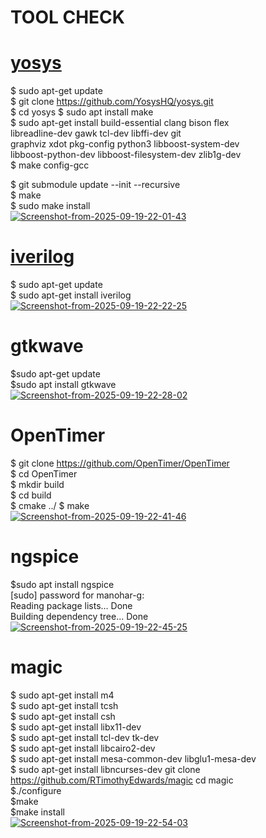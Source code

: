 # TOOL CHECK
# <u>yosys</u>
$ sudo apt-get update<br>
$ git clone https://github.com/YosysHQ/yosys.git<br>
$ cd yosys
$ sudo apt install make              <br>
$ sudo apt-get install build-essential clang bison flex \
    libreadline-dev gawk tcl-dev libffi-dev git \
    graphviz xdot pkg-config python3 libboost-system-dev \
    libboost-python-dev libboost-filesystem-dev zlib1g-dev<br>
$ make config-gcc<br>

$ git submodule update --init --recursive <br>
$ make <br>
$ sudo make install<br>
<a href="https://ibb.co/8ndMQqSG"><img src="https://i.ibb.co/BHrLYbSv/Screenshot-from-2025-09-19-22-01-43.png" alt="Screenshot-from-2025-09-19-22-01-43" border="0"></a><br />
# <u>iverilog</u>
$ sudo apt-get update<br>
$ sudo apt-get install iverilog<br>
<a href="https://ibb.co/h1nhWF1c"><img src="https://i.ibb.co/YTKYkBTX/Screenshot-from-2025-09-19-22-22-25.png" alt="Screenshot-from-2025-09-19-22-22-25" border="0"></a><br>
# gtkwave 

$sudo apt-get update<br>
$sudo apt install gtkwave <br>
<a href="https://imgbb.com/"><img src="https://i.ibb.co/Xx35s7Sv/Screenshot-from-2025-09-19-22-28-02.png" alt="Screenshot-from-2025-09-19-22-28-02" border="0"></a><br>
# OpenTimer
$ git clone https://github.com/OpenTimer/OpenTimer<br>
$ cd OpenTimer<br>
$ mkdir build<br>
$ cd build<br>
$ cmake ../
$ make <br>
<a href="https://ibb.co/Hf6RkHsv"><img src="https://i.ibb.co/21xRfkQ2/Screenshot-from-2025-09-19-22-41-46.png" alt="Screenshot-from-2025-09-19-22-41-46" border="0"></a><br>
# ngspice 
$sudo apt install ngspice<br>
[sudo] password for manohar-g: <br>
Reading package lists... Done<br>
Building dependency tree... Done<br>
<a href="https://ibb.co/bMS9cgw4"><img src="https://i.ibb.co/673CjR9K/Screenshot-from-2025-09-19-22-45-25.png" alt="Screenshot-from-2025-09-19-22-45-25" border="0"></a><br />
# magic
$ sudo apt-get install m4<br>
$ sudo apt-get install tcsh<br>
$ sudo apt-get install csh<br>
$ sudo apt-get install libx11-dev<br>
$ sudo apt-get install tcl-dev tk-dev<br>
$ sudo apt-get install libcairo2-dev<br>
$ sudo apt-get install mesa-common-dev libglu1-mesa-dev<br>
$ sudo apt-get install libncurses-dev
git clone https://github.com/RTimothyEdwards/magic
cd magic<br>
$./configure<br>
$make<br>
$make install <br>
<a href="https://ibb.co/ZpBRNknm"><img src="https://i.ibb.co/Rk3G7Vxy/Screenshot-from-2025-09-19-22-54-03.png" alt="Screenshot-from-2025-09-19-22-54-03" border="0"></a><br>


